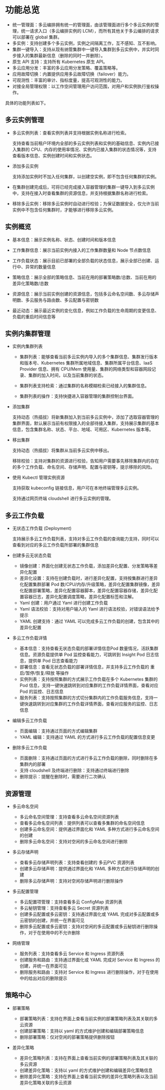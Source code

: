 # 功能总览

- 统一管理面：多云编排拥有统一的管理面，由该管理面进行多个多云实例的管理，统一请求入口（多云编排实例的 LCM），而所有其他关于多云编排的请求可以部署在 global 集群。
- 多实例：支持创建多个多云实例，实例之间隔离工作，互不感知、互不影响。
- 集群一键导入：支持从现有纳管集群中一键导入集群到多云实例中，并实时同步接入的集群最新信息（删除的同时一并删除）。
- 原生 API 支持：支持所有 Kubernetes 原生 API。
- 多云应用分发：丰富的多云应用分发策略、覆盖策略等。
- 应用故障切换：内置提供应用多云故障切换（failover）能力。
- 可观测性：丰富的审计、指标度量，提高可观测性的能力。
- 对接全局管理权限：以工作空间管理用户访问范围，对用户和实例执行鉴权操作。

具体的功能列表如下。

## 多云实例管理

- 多云实例列表：查看实例列表并支持根据实例名称进行检索。

    支持查看当前租户环境内全部的多云实例列表和实例的基础信息、实例内已接入集群的 CPU、内存的使用率情况、实例内已接入集群的状态情况等，支持查看版本信息、实例创建时间和实例状态。

- 添加多云实例

    支持添加实例时不加入任何集群，以创建空实例，即不包含任何集群的实例。

- 在集群创建完成后，可将已经完成接入容器管理的集群一键导入到多云实例中，支持在接入时查看集群的资源信息，并支持根据集群名称进行检索。

- 移除多云实例：移除多云实例时自动进行校验；为保证数据安全，仅允许当前实例中不包含任何集群时，才能够进行移除多云实例。

## 实例概览

- 基本信息：展示实例名称、状态、创建时间和版本信息

- 工作集群信息：展示当前实例内接入的工作集群数量和 Node 节点数信息

- 工作负载状态：展示目前已部署的全部负载的状态信息，展示全部已创建、运行中、异常的数量信息

- 策略信息：展示全部的策略信息、当前在用的部署策略数/总数、当前在用的差异化策略数/总数

- 资源信息：展示当前实例创建的资源信息，包括多云命名空间数、多云存储声明数、多云服务与路由数、多云配置与密钥数

- 最近动态：展示最近实例的变化信息，例如工作负载的生命周期的变更信息、负载的重启时间信息等

## 实例内集群管理

- 实例内集群列表

    - 集群列表：能够查看当前多云实例内导入的多个集群信息、集群发行版本和版本号、Kubernetes 集群所属地域信息、集群所属平台信息、IaaS Provider 信息、拥有 CPU/Mem 使用量、集群的网络类型和容器网段记录、集群的加入时间，以及当前集群的状态。

    - 集群列表支持检索：通过集群的名称模糊检索已经接入的集群信息。

    - 集群列表的操作：支持快捷进入容器管理的集群控制台界面。

- 添加集群

    支持动态（热插拔）将新集群加入到当前多云实例中，添加了选取容器管理的集群界面，默认展示当前有权限接入的全部待接入集群，支持展示集群的基本信息，包含集群名称、状态、平台、地域、可用区、Kubernetes 版本等。

- 移出集群

    支持动态（热插拔）将集群从当前多云实例中移出。

    移除校验：支持对集群的资源进行校验，告知用户需要事先移除集群内的存在的多个工作负载、命名空间、存储声明、配置与密钥等，提示移除的风险。

- 使用 Kubectl 管理实例资源

    支持获取 kubeconfig 链接信息，用户可在本地终端管理多云实例。

    支持通过网页终端 cloudshell 进行多云实例的管理。

## 多云工作负载

- 无状态工作负载 (Deployment)

    支持展示多云工作负载列表，支持对多云工作负载的查询能力支持，同时可以查看到对应的多云工作负载所部署的集群信息

- 创建多云无状态负载

    - 镜像创建：界面化创建无状态工作负载，添加差异化配置、分发策略等差异化配置
    - 差异化设置：支持在创建负载时，进行差异化配置，支持按集群进行差异化配置集群部署 Pod 数/CPU/内存/升级策略，差异化配置集群镜像，差异化配置部署策略，差异化配置容器脚本，差异化配置容器存储，差异化配置容器日志，差异化配置调度策略，差异化配置标签和注解。
    - Yaml 创建：用户通过 Yaml 进行创建工作负载
    - Yaml 语法校验：支持对用户输入的 Yaml 进行语法校验，对错误语法给予提示
    - YAML 创建支持：通过 YAML 可以完成多云工作负载的创建，包含其中的差异化配置

- 多云工作负载详情

    - 基本信息：支持查看无状态负载的部署详情信息Pod 数量情况，活跃集群信息。资源负载提供单 Pod 监控查看能力，可跳转到 Insight Pod 日志信息，提供单 Pod 日志查看能力
    - 部署信息：查看无状态负载的部署详情信息，并支持多云工作负载的 重启/暂停/恢复/释放 等操作
    - 实例列表：支持按照集群的方式展示工作负载在多个 Kubernetes 集群的 Pod 信息，支持一键快速跳转到对应集群的工作负载详情界面，查看对应 Pod 的监控、日志信息
    - 服务列表：支持按照集群的方式切分集群内的工作负载服务信息，支持一键快速跳转到对应集群的工作负载详情界面，查看对应服务的监控、日志信息

- 编辑多云工作负载

    - 页面编辑：支持通过页面的方式编辑集群
    - YAML 编辑：支持通过 YAML 的方式进行多云工作负载的配置信息变更

- 删除多云工作负载

    - 页面删除：支持通过页面的方式进行多云工作负载的删除，同时删除在多集群内的部署
    - 支持 cloudshell 及终端进行删除：支持通过终端进行删除
    - 删除提示：提醒在删除时，需要进行二次确认

## 资源管理

- 多云命名空间

    - 多云命名空间管理：支持查看多云命名空间资源列表
    - 查看多云命名空间列表：提供列表可以查看多集群的命名空间信息
    - 创建多云命名空间：提供通过界面化和 YAML 多种方式进行多云命名空间的创建
    - 删除多云命名空间：支持对空闲的多云命名空间进行删除

- 多云存储声明

    - 查看多云存储声明列表：支持查看创建的 多云PVC 资源列表
    - 创建多云存储声明：提供通过界面化和 YAML 多种方式进行存储声明的创建
    - 删除多云存储声明：支持对空闲存储声明进行删除操作

- 多云配置管理

    - 多云配置项管理：支持查看多云 ConfigMap 资源列表
    - 多云秘钥管理：支持查看多云 Secret 资源列表
    - 创建多云配置或多云密钥：支持通过界面化或 YAML 完成对多云配置或多云密钥的创建，并统一在界面可见
    - 删除多云配置或多云密钥：支持对空闲的多云配置或多云秘钥进行删除操作，对于在使用中的不允许删除

- 网络管理

    - 服务列表：支持查看多云 Service 和 Ingress 资源列表
    - 创建服务和路由：支持通过界面化或 YAML 完成对 Service 和 Ingress 的创建，并统一在界面可见
    - 删除服务和路由：支持对 Service 和 Ingress 进行删除操作，对于在使用中的给出对应的删除提示

## 策略中心

- 部署策略

    - 部署策略列表：支持在界面上查看当前实例的部署策略列表及其关联的多云资源
    - 创建部署策略：支持以 yaml 的方式维护创建和编辑部署策略信息
    - 删除部署策略：仅对空闲的部署策略提供删除按钮

- 差异化策略

    - 差异化策略列表：支持在界面上查看当前实例的部署策略列表及其关联的多云资源
    - 创建差异化策略：支持以 yaml 的方式维护创建和编辑差异化策略信息
    - 删除差异化策略：支持在界面上查看当前实例的差异化策略列表以及当前差异化策略关联的多云资源
